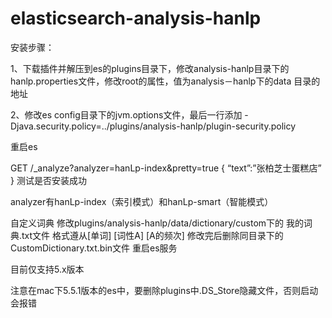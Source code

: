 # elasticsearch-analysis-hanlp

安装步骤： 

1、下载插件并解压到es的plugins目录下，修改analysis-hanlp目录下的hanlp.properties文件，修改root的属性，值为analysis－hanlp下的data 
目录的地址

2、修改es config目录下的jvm.options文件，最后一行添加
-Djava.security.policy=../plugins/analysis-hanlp/plugin-security.policy

重启es

GET /_analyze?analyzer=hanLp-index&pretty=true 
{ 
“text”:”张柏芝士蛋糕店” 
} 
测试是否安装成功

analyzer有hanLp-index（索引模式）和hanLp-smart（智能模式）

自定义词典
修改plugins/analysis-hanlp/data/dictionary/custom下的 我的词典.txt文件
格式遵从[单词] [词性A] [A的频次]
修改完后删除同目录下的CustomDictionary.txt.bin文件
重启es服务

目前仅支持5.x版本

注意在mac下5.5.1版本的es中，要删除plugins中.DS_Store隐藏文件，否则启动会报错
